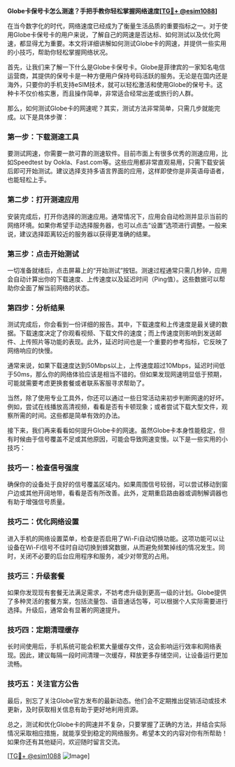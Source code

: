 **Globe卡保号卡怎么测速？手把手教你轻松掌握网络速度[[TG💪+ @esim1088](https://t.me/s/esim1088)]**

在当今数字化的时代，网络速度已经成为了衡量生活品质的重要指标之一。对于使用Globe卡保号卡的用户来说，了解自己的网速是否达标、如何测试以及优化网速，都显得尤为重要。本文将详细讲解如何测试Globe卡的网速，并提供一些实用的小技巧，帮助你轻松掌握网络状况。

首先，让我们来了解一下什么是Globe卡保号卡。Globe是菲律宾的一家知名电信运营商，其提供的保号卡是一种方便用户保持号码活跃的服务。无论是在国内还是海外，只要你的手机支持eSIM技术，就可以轻松激活和使用Globe的保号卡。这种卡不仅价格实惠，而且操作简单，非常适合经常出差或旅行的人群。

那么，如何测试Globe卡的网速呢？其实，测试方法非常简单，只需几步就能完成。以下是具体步骤：

### **第一步：下载测速工具**
要测试网速，你需要一款可靠的测速软件。目前市面上有很多优秀的测速应用，比如Speedtest by Ookla、Fast.com等。这些应用都非常直观易用，只需下载安装后即可开始测试。建议选择支持多语言界面的应用，这样即使你是非英语母语者，也能轻松上手。

### **第二步：打开测速应用**
安装完成后，打开你选择的测速应用。通常情况下，应用会自动检测并显示当前的网络环境。如果你希望手动选择服务器，也可以点击“设置”选项进行调整。一般来说，建议选择距离较近的服务器以获得更准确的结果。

### **第三步：点击开始测试**
一切准备就绪后，点击屏幕上的“开始测试”按钮。测速过程通常只需几秒钟，应用会自动计算出你的下载速度、上传速度以及延迟时间（Ping值）。这些数据可以帮助你全面了解当前网络的状态。

### **第四步：分析结果**
测试完成后，你会看到一份详细的报告。其中，下载速度和上传速度是最关键的数据。下载速度决定了你观看视频、下载文件的速度；而上传速度则影响到发送邮件、上传照片等功能的表现。此外，延迟时间也是一个重要的参考指标，它反映了网络响应的快慢。

通常来说，如果下载速度达到50Mbps以上，上传速度超过10Mbps，延迟时间低于50ms，那么你的网络体验应该是相当不错的。但如果发现网速明显低于预期，可能就需要考虑更换套餐或者联系客服寻求帮助了。

当然，除了使用专业工具外，你还可以通过一些日常活动来初步判断网速的好坏。例如，尝试在线播放高清视频，看看是否有卡顿现象；或者尝试下载大型文件，观察所需的时间。这些都是简单有效的办法。

接下来，我们再来看看如何提升Globe卡的网速。虽然Globe卡本身性能稳定，但有时候由于信号覆盖不足或其他原因，可能会导致网速变慢。以下是一些实用的小技巧：

### **技巧一：检查信号强度**
确保你的设备处于良好的信号覆盖区域内。如果周围信号较弱，可以尝试移动到窗户边或其他开阔地带，看看是否有所改善。此外，定期重启路由器或调制解调器也有助于增强信号质量。

### **技巧二：优化网络设置**
进入手机的网络设置菜单，检查是否启用了Wi-Fi自动切换功能。这项功能可以让设备在Wi-Fi信号不佳时自动切换到蜂窝数据，从而避免频繁掉线的情况发生。同时，关闭不必要的后台应用程序和服务，减少对带宽的占用。

### **技巧三：升级套餐**
如果你发现现有套餐无法满足需求，不妨考虑升级到更高一级的计划。Globe提供了多种灵活的套餐方案，包括流量包、语音通话包等，可以根据个人实际需要进行选择。升级后，通常会有显著的网速提升。

### **技巧四：定期清理缓存**
长时间使用后，手机系统可能会积累大量缓存文件，这会影响运行效率和网络表现。因此，建议每隔一段时间清理一次缓存，释放更多存储空间，让设备运行更加流畅。

### **技巧五：关注官方公告**
最后，别忘了关注Globe官方发布的最新动态。他们会不定期推出促销活动或技术更新，及时获取相关信息有助于更好地利用资源。

总之，测试和优化Globe卡的网速并不复杂，只要掌握了正确的方法，并结合实际情况采取相应措施，就能享受到稳定的网络服务。希望本文的内容对你有所帮助！如果你还有其他疑问，欢迎随时留言交流。

[[TG💪+ @esim1088](https://t.me/s/esim1088) ![Image](https://i.postimg.cc/4NQfJmqS/Snipaste-2025-05-13-00-14-12.png)]